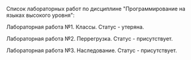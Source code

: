 Список лабораторных работ по дисциплине "Программирование на языках высокого уровня":

Лабораторная работа №1. Классы. Статус - утеряна.

Лабораторная работа №2. Перрегрузка. Статус - присутствует.

Лабораторная работа №3. Наследование. Статус - присутствует.

